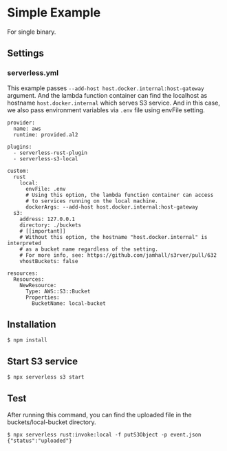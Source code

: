 # Simple Example

For single binary.

## Settings

### serverless.yml

This example passes `--add-host host.docker.internal:host-gateway` argument. And the lambda function container can find the localhost as hostname `host.docker.internal` which serves S3 service.
And in this case, we also pass environment variables via `.env` file using envFile setting.

```
provider:
  name: aws
  runtime: provided.al2

plugins:
  - serverless-rust-plugin
  - serverless-s3-local

custom:
  rust
    local:
      envFile: .env
      # Using this option, the lambda function container can access
      # to services running on the local machine.
      dockerArgs: --add-host host.docker.internal:host-gateway
  s3:
    address: 127.0.0.1
    directory: ./buckets
    # [[important]]
    # Without this option, the hostname "host.docker.internal" is interpreted
    # as a bucket name regardless of the setting.
    # For more info, see: https://github.com/jamhall/s3rver/pull/632
    vhostBuckets: false

resources:
  Resources:
    NewResource:
      Type: AWS::S3::Bucket
      Properties:
        BucketName: local-bucket
```

## Installation

```
$ npm install
```

## Start S3 service

```
$ npx serverless s3 start
```

## Test

After running this command, you can find the uploaded file in the buckets/local-bucket directory.

```
$ npx serverless rust:invoke:local -f putS3Object -p event.json
{"status":"uploaded"}
```
